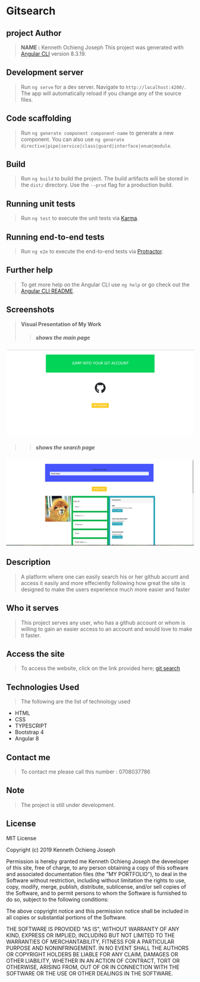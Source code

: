 # Gitsearch
## project Author
> **NAME :** Kenneth Ochieng Joseph
This project was generated with [Angular CLI](https://github.com/angular/angular-cli) version 8.3.19.

## Development server

>Run `ng serve` for a dev server. Navigate to `http://localhost:4200/`. The app will automatically reload if you change any of the source files.

## Code scaffolding

>Run `ng generate component component-name` to generate a new component. You can also use `ng generate directive|pipe|service|class|guard|interface|enum|module`.

## Build

>Run `ng build` to build the project. The build artifacts will be stored in the `dist/` directory. Use the `--prod` flag for a production build.

## Running unit tests

>Run `ng test` to execute the unit tests via [Karma](https://karma-runner.github.io).

## Running end-to-end tests

>Run `ng e2e` to execute the end-to-end tests via [Protractor](http://www.protractortest.org/).

## Further help

>To get more help on the Angular CLI use `ng help` or go check out the [Angular CLI README](https://github.com/angular/angular-cli/blob/master/README.md).

## Screenshots
> **Visual Presentation of My Work**
 >>##### shows the main page
![this shows the page](src/assets/gitss.png)

 >>##### shows the search page
![this shows the page](src/assets/gits.png)
## Description
>A platform where one can easily search his or her github accunt and access it easily and more effeciently following how great the site is designed to make the users experience much more easier and faster

## Who it serves
> This project serves any user, who has a github account or whom is willing to gain an easier access to an account and would love to make it faster.

## Access the site
> To access the website, click on the link provided here;
>[git search]( https://kenneth-joseph.github.io/github-search/)

## Technologies Used
>The following are the list of technology used
 - HTML
 - CSS
 - TYPESCRIPT
 - Bootstrap 4
 - Angular 8

## Contact me
 > To contact me please call this number : 0708037786
 ## Note
 > The project is still under development.
 ## License
  MIT License

Copyright (c) 2019 Kenneth Ochieng Joseph

Permission is hereby granted me Kenneth Ochieng Joseph the deveeloper of this site, free of charge, to any person obtaining a copy
of this software and associated documentation files (the "MY PORTFOLIO"), to deal
in the Software without restriction, including without limitation the rights
to use, copy, modify, merge, publish, distribute, sublicense, and/or sell
copies of the Software, and to permit persons to whom the Software is
furnished to do so, subject to the following conditions:

The above copyright notice and this permission notice shall be included in all
copies or substantial portions of the Software.

THE SOFTWARE IS PROVIDED "AS IS", WITHOUT WARRANTY OF ANY KIND, EXPRESS OR
IMPLIED, INCLUDING BUT NOT LIMITED TO THE WARRANTIES OF MERCHANTABILITY,
FITNESS FOR A PARTICULAR PURPOSE AND NONINFRINGEMENT. IN NO EVENT SHALL THE
AUTHORS OR COPYRIGHT HOLDERS BE LIABLE FOR ANY CLAIM, DAMAGES OR OTHER
LIABILITY, WHETHER IN AN ACTION OF CONTRACT, TORT OR OTHERWISE, ARISING FROM,
OUT OF OR IN CONNECTION WITH THE SOFTWARE OR THE USE OR OTHER DEALINGS IN THE
SOFTWARE. 

